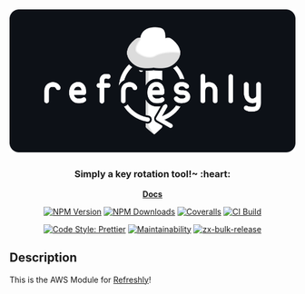 <h2 align="center">
  <div>
    <a href="https://github.com/rain-cafe/refreshly">
      <img src="https://raw.githubusercontent.com/rain-cafe/logos/main/refreshly/npm.png?sanitize=true">
    </a>
  </div>
</h2>

<h3 align="center">
  Simply a key rotation tool!~ :heart:
</h3>

<p align="center">
	<strong>
		<a href="https://refreshly.gitbook.io">Docs</a>
	</strong>
</p>

<div align="center">

[![NPM Version][npm-version-image]][npm-url]
[![NPM Downloads][npm-downloads-image]][npm-url]
[![Coveralls][coveralls-image]][coveralls-url]
[![CI Build][github-actions-image]][github-actions-url]

[![Code Style: Prettier][code-style-image]][code-style-url]
[![Maintainability][maintainability-image]][maintainability-url]
[![zx-bulk-release][zx-bulk-release-image]][zx-bulk-release-url]

</div>

## Description

This is the AWS Module for [Refreshly](https://github.com/rain-cafe/refreshly)!

[npm-version-image]: https://img.shields.io/npm/v/@refreshly/aws.svg
[npm-downloads-image]: https://img.shields.io/npm/dm/@refreshly/aws.svg
[npm-url]: https://npmjs.org/package/@refreshly/aws
[github-actions-image]: https://img.shields.io/github/actions/workflow/status/rain-cafe/refreshly/ci.yml?event=push&style=flat
[github-actions-url]: https://github.com/rain-cafe/refreshly/actions/workflows/ci.yml
[coveralls-image]: https://img.shields.io/coveralls/rain-cafe/refreshly.svg
[coveralls-url]: https://coveralls.io/github/rain-cafe/refreshly?branch=main
[code-style-image]: https://img.shields.io/badge/code%20style-prettier-ff69b4.svg
[code-style-url]: https://prettier.io
[maintainability-image]: https://img.shields.io/codeclimate/maintainability/rain-cafe/refreshly
[maintainability-url]: https://codeclimate.com/github/rain-cafe/refreshly/maintainability
[zx-bulk-release-url]: https://github.com/semrel-extra/zx-bulk-release
[zx-bulk-release-image]: https://img.shields.io/badge/%F0%9F%93%A6%F0%9F%9A%80-zx--bulk--release-e10079

